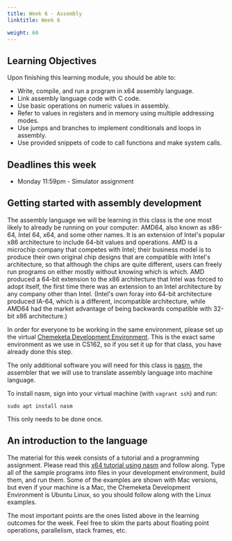 ```yaml
---
title: Week 6 - Assembly
linktitle: Week 6

weight: 60
---
```


## Learning Objectives

Upon finishing this learning module, you should be able to:

* Write, compile, and run a program in x64 assembly language.
* Link assembly language code with C code.
* Use basic operations on numeric values in assembly.
* Refer to values in registers and in memory using multiple addressing modes.
* Use jumps and branches to implement conditionals and loops in assembly.
* Use provided snippets of code to call functions and make system calls.

## Deadlines this week

* Monday 11:59pm - Simulator assignment

## Getting started with assembly development

The assembly language we will be learning in this class is the one
most likely to already be running on your computer: AMD64, also known as
x86-64, Intel 64, x64, and some other names. It is an extension of Intel's
popular x86 architecture to include 64-bit values and operations. AMD
is a microchip company that competes with Intel; their business model
is to produce their own original chip designs that are compatible with
Intel's architecture, so that although the chips are quite different,
users can freely run programs on either mostly without knowing which
is which.  AMD produced a 64-bit extension to the x86 architecture that
Intel was forced to adopt itself, the first time there was an extension
to an Intel architecture by any company other than Intel. (Intel's own
foray into 64-bit architecture produced IA-64, which is a different,
incompatible architecture, while AMD64 had the market advantage of being
backwards compatible with 32-bit x86 architecture.)

In order for everyone to be working in the same environment, please set
up the virtual [Chemeketa Development Environment]. This is the exact
same environment as we use in CS162, so if you set it up for that class,
you have already done this step.

  [Chemeketa Development Environment]: http://computerscience.chemeketa.edu/CSResources/Vagrant/ChemeketaCSDevEnvironment.pdf

The only additional software you will need for this class is [nasm],
the assembler that we will use to translate assembly language into
machine language.

  [nasm]: https://www.nasm.us/

To install nasm, sign into your virtual machine (with `vagrant ssh`)
and run:

```
sudo apt install nasm
```

This only needs to be done once.

## An introduction to the language

The material for this week consists of a tutorial and a programming
assignment. Please read this [x64 tutorial using nasm] and follow
along. Type all of the sample programs into files in your development
environment, build them, and run them. Some of the examples are shown
with Mac versions, but even if your machine is a Mac, the Chemeketa
Development Environment is Ubuntu Linux, so you should follow along with
the Linux examples.

  [x64 tutorial using nasm]: https://cs.lmu.edu/~ray/notes/nasmtutorial/

The most important points are the ones listed above in the learning
outcomes for the week.  Feel free to skim the parts about floating point
operations, parallelism, stack frames, etc.
